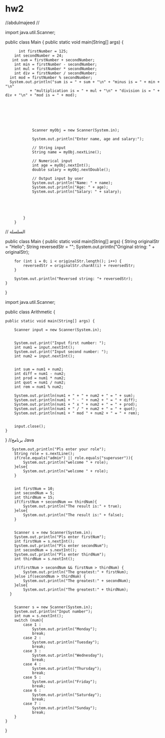 # hw2

//abdulmajeed
// 

import java.util.Scanner;


public class Main {
    public static void main(String[] args) {

          int firstNumber = 125;
        int secondNumber = 24;
       int sum = firstNumber + secondNumber;
        int min = firstNumber - secondNumber;
        int mul = firstNumber * secondNumber;
        int div = firstNumber / secondNumber;
      int mod = firstNumber % secondNumber;
      System.out.println("sum is = " + sum + "\n" + "minus is = " + min + "\n"
               + "multiplication is = " + mul + "\n" + "division is = " + div + "\n" + "mod is = " + mod);







                Scanner myObj = new Scanner(System.in);

                System.out.println("Enter name, age and salary:");

                // String input
                String name = myObj.nextLine();

                // Numerical input
                int age = myObj.nextInt();
                double salary = myObj.nextDouble();

                // Output input by user
                System.out.println("Name: " + name);
                System.out.println("Age: " + age);
                System.out.println("Salary: " + salary);





            }
        }



// السلسلة

public class Main {
    public static void main(String[] args) {
        String originalStr = "Hello";
        String reversedStr = "";
        System.out.println("Original string: " + originalStr);

        for (int i = 0; i < originalStr.length(); i++) {
            reversedStr = originalStr.charAt(i) + reversedStr;
        }

        System.out.println("Reversed string: "+ reversedStr);
    }
}

import java.util.Scanner;

public class Arithmetic {

    public static void main(String[] args) {
     
        Scanner input = new Scanner(System.in);

       
        System.out.print("Input first number: ");
        int num1 = input.nextInt();
        System.out.print("Input second number: ");
        int num2 = input.nextInt();

       
        int sum = num1 + num2;
        int diff = num1 - num2;
        int prod = num1 * num2;
        int quot = num1 / num2;
        int rem = num1 % num2;

        System.out.println(num1 + " + " + num2 + " = " + sum);
        System.out.println(num1 + " - " + num2 + " = " + diff);
        System.out.println(num1 + " x " + num2 + " = " + prod);
        System.out.println(num1 + " / " + num2 + " = " + quot);
        System.out.println(num1 + " mod " + num2 + " = " + rem);

     
        input.close();
    }
}
//برنامج Java 



       System.out.println("Pls enter your role");
        String role = s.nextLine();
        if(role.equals("admin") || role.equals("superuser")){
            System.out.println("welcome " + role);
        }else{
            System.out.println("welcome " + role);
        }

      
        int firstNum = 10;
        int secondNum = 5;
        int thirdNum = 15;
        if(firstNum + secondNum == thirdNum){
            System.out.println("The result is:" + true);
        }else{
            System.out.println("The result is:" + false);
        }

  
        Scanner s = new Scanner(System.in);
        System.out.println("Pls enter firstNum");
        int firstNum = s.nextInt();
        System.out.println("Pls enter secondNum");
        int secondNum = s.nextInt();
        System.out.println("Pls enter thirdNum");
        int thirdNum = s.nextInt();

        if(firstNum > secondNum && firstNum > thirdNum) {
            System.out.println("The greatest:" + firstNum);
        }else if(secondNum > thirdNum) {
            System.out.println("The greatest:" + secondNum);
        }else{
            System.out.println("The greatest:" + thirdNum);
      }


        Scanner s = new Scanner(System.in);
        System.out.println("Input number");
        int num = s.nextInt();
        switch (num){
            case 1 :
                System.out.println("Monday");
                break;
            case 2 :
                System.out.println("Tuesday");
                break;
            case 3 :
                System.out.println("Wednesday");
                break;
            case 4 :
                System.out.println("Thursday");
                break;
            case 5 :
                System.out.println("Friday");
                break;
            case 6 :
                System.out.println("Saturday");
                break;
            case 7 :
                System.out.println("Sunday");
                break;
        }
    }
}
